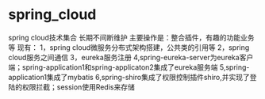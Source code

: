 # spring_cloud
spring cloud技术集合
长期不间断维护
主要操作是：整合插件，有趣的功能业务等
现有：
1，spring cloud微服务分布式架构搭建，公共类的引用等
2，spring cloud服务之间通信
3，eureka服务注册
4,spring-eureka-server为eureka客户端；spring-application1和spring-applicaton2集成了eureka服务端
5,spring-application1集成了mybatis
6,spring-shiro集成了权限控制插件shiro,并实现了登陆的权限拦截；session使用Redis来存储
